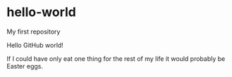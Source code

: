 # hello-world
My first repository

Hello GitHub world!

If I could have only eat one thing for the rest of my life it would probably be Easter eggs.
